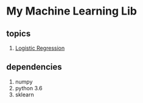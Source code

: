 # My Machine Learning Lib
## topics
1. [Logistic Regression](python/binary_lr.py)
## dependencies
1. numpy
2. python 3.6
3. sklearn
